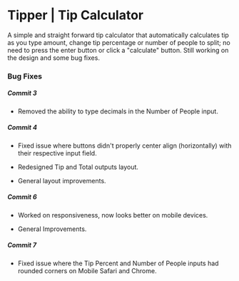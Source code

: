 # Tipper | Tip Calculator

A simple and straight forward tip calculator that automatically calculates tip as you type amount, change tip percentage or number of people to split; no need to press the enter button or click a "calculate" button. Still working on the design and some bug fixes.

### Bug Fixes

##### Commit 3

- Removed the ability to type decimals in the Number of People input.

##### Commit 4

- Fixed issue where buttons didn't properly center align (horizontally) with their respective input field.

- Redesigned Tip and Total outputs layout.

- General layout improvements.

##### Commit 6

- Worked on responsiveness, now looks better on mobile devices.

- General Improvements.

##### Commit 7

- Fixed issue where the Tip Percent and Number of People inputs had rounded corners on Mobile Safari and Chrome.